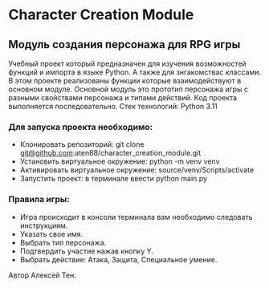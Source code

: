 # Сharacter Сreation Module
## Модуль создания персонажа для RPG игры
Учебный проект который предназначен для изучения возможностей функций и импорта в языке Python.
А также для знгакомствас классами. В этом проекте реализованы функции которые взаимодействуют в основном модуле.
Основной модуль это прототип персонажа игры с разными свойствами персонажа и типами действий.
Код проекта выполняется последовательно.
Стек технологий: Python 3.11
### Для запуска проекта необходимо:
  - Клонировать репозиторий: git clone git@github.com:aten88/character_creation_module.git
  - Установить виртуальное окружение: python -m venv venv
  - Активировать виртуальное окружение: source/venv/Scripts/activate
  - Запустить проект: в терминале ввести python main.py
### Правила игры:
  - Игра происходит в консоли терминала вам необходимо следовать инструкциям.
  - Указать свое имя.
  - Выбрать тип персонажа.
  - Подтвердить участие нажав кнопку Y.
  - Выбрать действие: Атака, Защита, Специальное умение.

Автор Алексей Тен.
